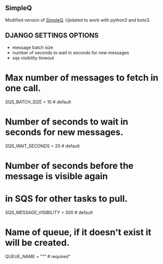 SimpleQ
-------

Modified version of [SimpleQ](https://github.com/rdegges/simpleq/blob/master/simpleq/queues.py).  Updated to work with python3 and boto3.


## DJANGO SETTINGS OPTIONS

- message batch size
- number of seconds to wait in seconds for new messages
- sqs visibility timeout

# Max number of messages to fetch in one call.
SQS_BATCH_SIZE = 10  # default

# Number of seconds to wait in seconds for new messages.
SQS_WAIT_SECONDS = 20  # default

# Number of seconds before the message is visible again
# in SQS for other tasks to pull.
SQS_MESSAGE_VISIBILITY = 300  # default

# Name of queue, if it doesn't exist it will be created.
QUEUE_NAME = "<Q>"  # required
